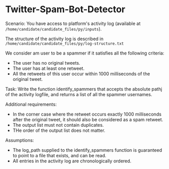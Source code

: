 # Twitter-Spam-Bot-Detector

Scenario:
You have access to platform's activity log (available at ```/home/candidate/candidate_files/py/inputs```).

The structure of the activity log is described in ```/home/candidate/candidate_files/py/log-structure.txt```

We consider am user to be a spammer if it satisfies all the following criteria:
- The user has no original tweets.
- The user has at least one retweet.
- All the retweets of this user occur within 1000 milliseconds of the original tweet.

Task:
Write the function identify_spammers that accepts the absolute pathj of the activity logfile, and returns a list of all the spammer usernames.

Additional requirements:
- In the corner case where the retweet occurs exactly 1000 milliseconds after the original tweet, it should also be considered as a spam retweet.
- The output list must not contain duplicates.
- THe order of the output list does not matter.

Assumptions:
- The log_path supplied to the identify_spammers function is guaranteed to point to a file that exists, and can be read.
- All entries in the activity log are chronologically ordered.

